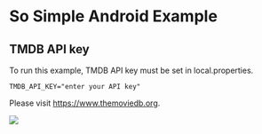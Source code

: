 # So Simple Android Example
## TMDB API key
To run this example, TMDB API key must be set in local.properties.
```
TMDB_API_KEY="enter your API key"
```
Please visit https://www.themoviedb.org.

![](artwork/demo.gif)
